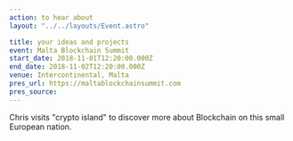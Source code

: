 ```yaml
---
action: to hear about
layout: "../../layouts/Event.astro"

title: your ideas and projects
event: Malta Blockchain Summit
start_date: 2018-11-01T12:20:00.000Z
end_date: 2018-11-02T12:20:00.000Z
venue: Intercontinental, Malta
pres_url: https://maltablockchainsummit.com
pres_source:
---
```


Chris visits "crypto island" to discover more about Blockchain on this small European nation.
